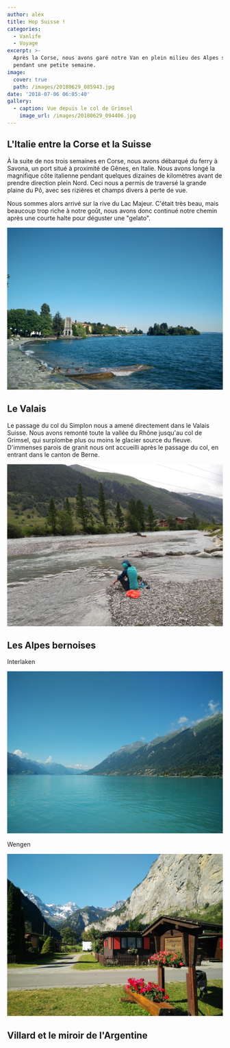 ```yaml
---
author: alex
title: Hop Suisse !
categories:
  - Vanlife
  - Voyage
excerpt: >-
  Après la Corse, nous avons garé notre Van en plein milieu des Alpes suisse
  pendant une petite semaine.
image:
  cover: true
  path: /images/20180629_085943.jpg
date: '2018-07-06 06:05:40'
gallery:
  - caption: Vue depuis le col de Grimsel
    image_url: /images/20180629_094406.jpg
---
```

## L'Italie entre la Corse et la Suisse

À la suite de nos trois semaines en Corse, nous avons débarqué du ferry à Savona, un port situé à proximité de Gênes, en Italie. Nous avons longé la magnifique côte italienne pendant quelques dizaines de kilomètres avant de prendre direction plein Nord. Ceci nous a permis de traversé la grande plaine du Pô, avec ses rizières et champs divers à perte de vue.

Nous sommes alors arrivé sur la rive du Lac Majeur. C'était très beau, mais beaucoup trop riche à notre goût, nous avons donc continué notre chemin après une courte halte pour déguster une "gelato".

![Lago Maggiore](/images/img_20180627_170606.jpg)

## Le Valais

Le passage du col du Simplon nous a amené directement dans le Valais Suisse. Nous avons remonté toute la vallée du Rhône jusqu'au col de Grimsel, qui surplombe plus ou moins le glacier source du fleuve. D'immenses parois de granit nous ont accueilli après le passage du col, en entrant dans le canton de Berne.

![Alexandra se lave les pieds dans un petit Rhône glacial](/images/20180628_182646.jpg)

## Les Alpes bernoises

Interlaken

![Le lac de Brienz, un peu avant Interlaken](/images/img_20180629_111603.jpg)

Wengen

![Notre camping non loin de Wengen](/images/img_20180630_092545.jpg)

## Villard et le miroir de l'Argentine
